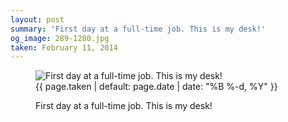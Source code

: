 ```yaml
---
layout: post
summary: 'First day at a full-time job. This is my desk!'
og_image: 289-1280.jpg
taken: February 11, 2014
---
```


<figure class="post">
<img alt="First day at a full-time job. This is my desk!" sizes="(min-width: 700px) 50vw, calc(100vw - 2rem)" src="{{ site.assets_url }}/289-640.jpg" srcset="{{ site.assets_url }}/289-1280.jpg 1280w, {{ site.assets_url }}/289-960.jpg 960w, {{ site.assets_url }}/289-640.jpg 640w, {{ site.assets_url }}/289-320.jpg 320w"/>
<figcaption>
<time>{{ page.taken | default: page.date | date: "%B %-d, %Y" }}</time>
<p>First day at a full-time job. This is my desk!</p>
</figcaption>
</figure>
